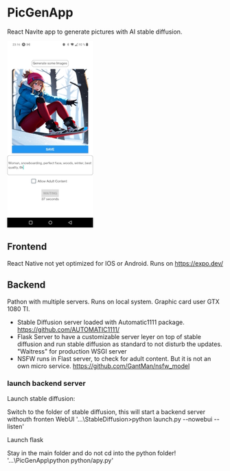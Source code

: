 # PicGenApp

React Navite app to generate pictures with AI stable diffusion.

![Alt text](/assets/AppExampleSmall.jpg "App Screenshot")

## Frontend
React Native not yet optimized for IOS or Android.
Runs on https://expo.dev/

## Backend
Pathon with multiple servers. Runs on local system. Graphic card user GTX 1080 TI.
- Stable Diffusion server loaded with Automatic1111 package. https://github.com/AUTOMATIC1111/
- Flask Server to have a customizable server leyer on top of stable diffusion and run stable diffusion as standard to not disturb the updates. "Waitress" for production WSGI server
- NSFW runs in Flast server, to check for adult content. But it is not an own micro service. https://github.com/GantMan/nsfw_model

### launch backend server

Launch stable diffusion:

Switch to the folder of stable diffusion, this will start a backend server withouth fronten WebUI '...\StableDiffusion>python launch.py --nowebui --listen'

Launch flask

Stay in the main folder and do not cd into the python folder! '...\PicGenApp\python python/apy.py'

